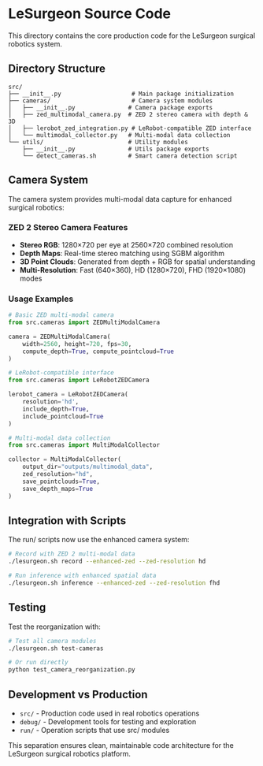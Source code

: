 # LeSurgeon Source Code

This directory contains the core production code for the LeSurgeon surgical robotics system.

## Directory Structure

```
src/
├── __init__.py                    # Main package initialization
├── cameras/                       # Camera system modules
│   ├── __init__.py               # Camera package exports
│   ├── zed_multimodal_camera.py  # ZED 2 stereo camera with depth & 3D
│   ├── lerobot_zed_integration.py # LeRobot-compatible ZED interface
│   └── multimodal_collector.py   # Multi-modal data collection
└── utils/                        # Utility modules
    ├── __init__.py               # Utils package exports
    └── detect_cameras.sh         # Smart camera detection script
```

## Camera System

The camera system provides multi-modal data capture for enhanced surgical robotics:

### ZED 2 Stereo Camera Features
- **Stereo RGB**: 1280×720 per eye at 2560×720 combined resolution
- **Depth Maps**: Real-time stereo matching using SGBM algorithm
- **3D Point Clouds**: Generated from depth + RGB for spatial understanding
- **Multi-Resolution**: Fast (640×360), HD (1280×720), FHD (1920×1080) modes

### Usage Examples

```python
# Basic ZED multi-modal camera
from src.cameras import ZEDMultiModalCamera

camera = ZEDMultiModalCamera(
    width=2560, height=720, fps=30,
    compute_depth=True, compute_pointcloud=True
)

# LeRobot-compatible interface
from src.cameras import LeRobotZEDCamera

lerobot_camera = LeRobotZEDCamera(
    resolution='hd',
    include_depth=True,
    include_pointcloud=True
)

# Multi-modal data collection
from src.cameras import MultiModalCollector

collector = MultiModalCollector(
    output_dir="outputs/multimodal_data",
    zed_resolution="hd",
    save_pointclouds=True,
    save_depth_maps=True
)
```

## Integration with Scripts

The run/ scripts now use the enhanced camera system:

```bash
# Record with ZED 2 multi-modal data
./lesurgeon.sh record --enhanced-zed --zed-resolution hd

# Run inference with enhanced spatial data
./lesurgeon.sh inference --enhanced-zed --zed-resolution fhd
```

## Testing

Test the reorganization with:

```bash
# Test all camera modules
./lesurgeon.sh test-cameras

# Or run directly
python test_camera_reorganization.py
```

## Development vs Production

- `src/` - Production code used in real robotics operations
- `debug/` - Development tools for testing and exploration
- `run/` - Operation scripts that use src/ modules

This separation ensures clean, maintainable code architecture for the LeSurgeon surgical robotics platform.